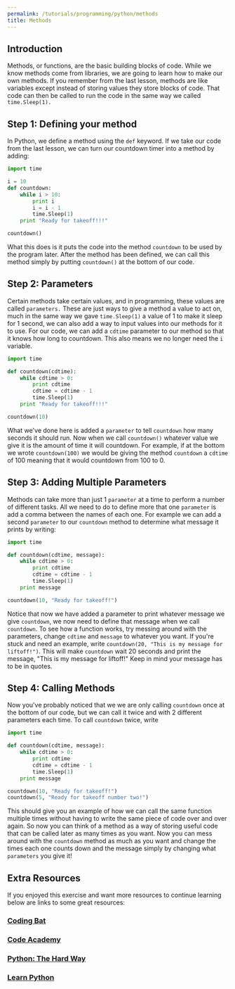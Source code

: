 ```yaml
---
permalink: /tutorials/programming/python/methods
title: Methods
---
```


## Introduction

Methods, or functions, are the basic building blocks of code. While we know methods come from
libraries, we are going to learn how to make our own methods. If you remember from the last lesson,
methods are like variables except instead of storing values they store blocks of code. That code can
then be called to run the code in the same way we called `time.Sleep(1).`

## Step 1: Defining your method

In Python, we define a method using the `def` keyword. If we take our code from the last lesson, we
can turn our countdown timer into a method by adding:

```python
import time

i = 10
def countdown:
    while i > 10:
        print i
        i = i - 1
        time.Sleep(1)
    print "Ready for takeoff!!!"

countdown()
```

What this does is it puts the code into the method `countdown` to be used by the program later.
After the method has been defined, we can call this method simply by putting `countdown()` at the
bottom of our code.

## Step 2: Parameters

Certain methods take certain values, and in programming, these values are called `parameters.`
These are just ways to give a method a value to act on, much in the same way we gave
`time.Sleep(1)` a value of 1 to make it sleep for 1 second, we can also add a way to input values
into our methods for it to use. For our code, we can add a `cdtime` parameter to our method so that
it knows how long to countdown. This also means we no longer need the `i` variable.

```python
import time

def countdown(cdtime):
    while cdtime > 0:
        print cdtime
        cdtime = cdtime - 1
        time.Sleep(1)
    print "Ready for takeoff!!!"

countdown(10)
```

What we've done here is added a `parameter` to tell `countdown` how many seconds it should run.
Now when we call `countdown()` whatever value we give it is the amount of time it will countdown.
For example, if at the bottom we wrote `countdown(100)` we would be giving the method `countdown` a
`cdtime` of 100 meaning that it would countdown from 100 to 0.

## Step 3: Adding Multiple Parameters

Methods can take more than just 1 `parameter` at a time to perform a number of different tasks.
All we need to do to define more that one `parameter` is add a comma between the names of each one.
For example we can add a second `parameter` to our `countdown` method to determine what message it
prints by writing:
```python
import time

def countdown(cdtime, message):
    while cdtime > 0:
        print cdtime
        cdtime = cdtime - 1
        time.Sleep(1)
    print message

countdown(10, "Ready for takeoff!")
```

Notice that now we have added a parameter to print whatever message we give `countdown`, we now
need to define that message when we call `countdown`. To see how a function works, try messing
around with the parameters, change `cdtime` and `message` to whatever you want. If you're stuck and
need an example, write `countdown(20, "This is my message for liftoff!")`. This will make
`countdown` wait 20 seconds and print the message, "This is my message for liftoff!" Keep in mind
your message has to be in quotes.

## Step 4: Calling Methods

Now you've probably noticed that we we are only calling `countdown` once at the bottom of our
code, but we can call it twice and with 2 different parameters each time. To call `countdown`
twice, write
```python
import time

def countdown(cdtime, message):
    while cdtime > 0:
        print cdtime
        cdtime = cdtime - 1
        time.Sleep(1)
    print message

countdown(10, "Ready for takeoff!")
countdown(5, "Ready for takeoff number two!")
```

This should give you an example of how we can call the same function multiple times without having
to write the same piece of code over and over again. So now you can think of a method as a way of
storing useful code that can be called later as many times as you want. Now you can mess around
with the `countdown` method as much as you want and change the times each one counts down and the
message simply by changing what `parameters` you give it!
## Extra Resources

If you enjoyed this exercise and want more resources to continue learning below are
links to some great resources:

### [Coding Bat](http://codingbat.com/python)

### [Code Academy](https://www.codecademy.com)

### [Python: The Hard Way](https://learnpythonthehardway.org/book)

### [Learn Python](http://www.learnpython.org)
